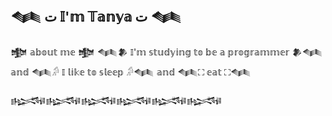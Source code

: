 ## 𒈝 ت 𝕀'𝕞 𝕋𝕒𝕟𝕪𝕒 ت 𒈝
𒆟 𝕒𝕓𝕠𝕦𝕥 𝕞𝕖 𒆟
𒈝𒆎 𝕀'𝕞 𝕤𝕥𝕦𝕕𝕪𝕚𝕟𝕘 𝕥𝕠 𝕓𝕖 𝕒 𝕡𝕣𝕠𝕘𝕣𝕒𝕞𝕞𝕖𝕣 𒆎𒈝
𝕒𝕟𝕕
𒈝𓀔 𝕀 𝕝𝕚𝕜𝕖 𝕥𝕠 𝕤𝕝𝕖𝕖𝕡 𓀔𒈝
𝕒𝕟𝕕
𒈝⛶ 𝕖𝕒𝕥 ⛶𒈝


𒈙𒈙𒈙𒈙𒈙𒈙
